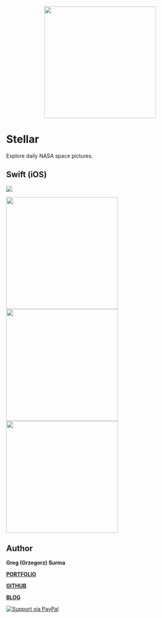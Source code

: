 <h3 align="center">
  <img src="assets/stellar_icon_web.png" width="300">
</h3>

# Stellar

Explore daily NASA space pictures.

## Swift (iOS)

[<img src="assets/appstore.png">](https://itunes.apple.com/us/app/stellar-photo-of-the-day/id1450763206?ls=1&mt=8)

<img src="assets/screenshot_2.png" width="300">
<img src="assets/screenshot_3.png" width="300">
<img src="assets/screenshot_1.png" width="300">

## Author

**Greg (Grzegorz) Surma**

[**PORTFOLIO**](https://gsurma.github.io)

[**GITHUB**](https://github.com/gsurma)

[**BLOG**](https://medium.com/@gsurma)

<a href="https://www.paypal.com/paypalme2/grzegorzsurma115">
  <img alt="Support via PayPal" src="https://cdn.rawgit.com/twolfson/paypal-github-button/1.0.0/dist/button.svg"/>
</a>

